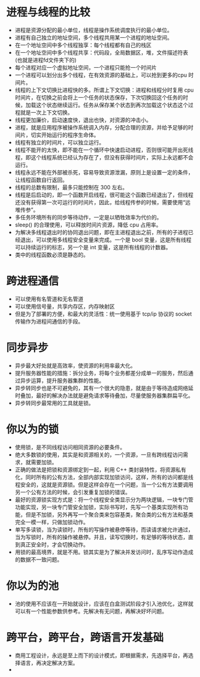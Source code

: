 # 进程与线程的比较
- 进程是资源分配的最小单位，线程是操作系统调度执行的最小单位。
- 进程有自己独立的地址空间，多个线程共用某一个进程的地址空间。
- 在一个地址空间中多个线程独享：每个线程都有自己的栈区
- 在一个地址空间中多个线程共享：代码段，全局数据区，堆，文件描述符表(也就是进程fd文件夹下的)
- 每个进程对应一个虚拟地址空间，一个进程只能抢一个时间片
- 一个进程可以划分出多个线程，在有效资源的基础上，可以抢到更多的cpu 时间片。
- 线程的上下文切换比进程快的多。所谓上下文切换：进程和线程分时复用 cpu 时间片，在切换之前会将上一个任务的状态保存，下次切换回这个任务的时候，加载这个状态继续运行。任务从保存某个状态到再次加载这个状态这个过程就是一次上下文切换。
- 线程更加廉价，启动速度快，退出也快，对资源的冲击小。
- 进程，就是应用程序被操作系统调入内存，分配合理的资源，并给予足够的时间片，切实开始运行的程序生命体。
- 线程有独立的时间片，可以独立运行。
- 线程不能开的太快，即不能在一个循环中快速启动进程，否则很可能开出死线程，即这个线程系统已经认为存在了，但没有获得时间片，实际上永远都不会运行。
- 线程永远不能在外部被杀死，容易导致资源泄漏，原则上是设置一定的条件，让线程函数自行返回。
- 线程的总数有限制，最多只能控制在 300 左右。
- 线程是后启动的，即一个函数开启线程，很可能这个函数已经退出了，但线程还没有获得第一次可运行的时间片，因此，给线程传参的时候，需要使用“远堆传参”。
- 多任务环境所有的同步等待动作，一定是以牺牲效率为代价的。
- sleep() 的合理使用，可以释放时间片资源，降低 cpu 占用率。
- 为解决多线程退出时的协同退出问题，即在主进程退出之前，所有的子进程已经退出，可以使用多线程安全变量来完成。一个是 bool 变量，这是所有线程可以持续运行的标志，另一个是 int 变量，这是所有线程的计数器。
- 类中的线程函数必须是静态的。

# 跨进程通信
- 可以使用有名管道和无名管道
- 可以使用信号量，共享内存区，内存映射区
- 但是为了部署的方便，和最大的灵活性：统一使用基于 tcp/ip 协议的 socket 传输作为进程间通信的手段。

# 同步异步
- 异步最大好处就是高效率，使资源的利用率最大化。
- 提升服务器性能的措施：拆分业务，将每个业务都差分成单一的服务，然后通过异步运算，提升服务器集群的性能。
- 异步转同步也是不可避免的，其有一个很大的隐患，就是由于等待造成网络延时叠加，最好的解决办法就是避免请求等待叠加，尽量使服务器集群扁平化。
- 异步转同步最常用的工具就是锁。

# 你以为的锁
- 使用锁，是不同线程访问相同资源的必要条件。
- 绝大多数锁的使用，其实是和资源相关的，一个资源，一旦有跨线程访问需求，就需要加锁。
- 正确的做法是把锁和资源绑定到一起，利用 C++ 类封装特性，将资源私有化，同时所有的公有方法，全部内部实现加锁访问，这样，所有的访问都是线程安全的，这就是资源锁。但是这样会存在一个问题，当一个公有方法要调用另一个公有方法的时候，会引发重复加锁的错误。
- 最好的资源锁实现方式是：将一个线程安全类显示分为两块逻辑，一块专门管功能实现，另一块专门管安全加锁，实际书写时，先写一个基类实现所有功能，但是不加锁，另外再写一个聚合类来包容基类，聚合类的公有方法和基类完全一模一样，只做加锁动作。
- 单写多读锁，当为读锁时，所有的写操作被悬停等待，而读请求被允许通过，当为写锁时，所有的操作被悬停。并且，读写切换时，有足够的等待状态，直到真正安全时，才会切换动作。
- 用锁的最高境界，就是不用。锁其实是为了解决并发访问时，乱序写动作造成的数据不一致问题。

# 你以为的池
- 池的使用不应该在一开始就设计，应该在白盒测试阶段才引入池优化，这样就可以有一个性能参数供参考。先解决有无问题，再解决好坏问题。

# 跨平台，跨平台，跨语言开发基础
- 商用工程设计，永远是至上而下的设计模式，即根据需求，先选择平台，再选择语言，再决定解决方案。
- 

